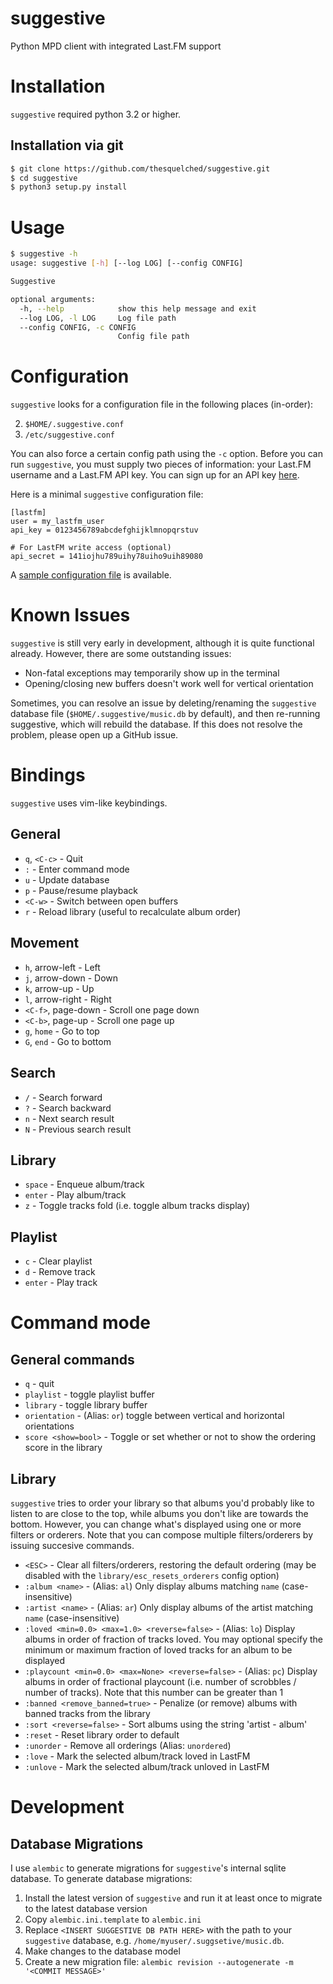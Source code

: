 suggestive
==========

Python MPD client with integrated Last.FM support

Installation
============

`suggestive` required python 3.2 or higher.

Installation via git
--------------------

```bash
$ git clone https://github.com/thesquelched/suggestive.git
$ cd suggestive
$ python3 setup.py install
```

Usage
=====

```bash
$ suggestive -h
usage: suggestive [-h] [--log LOG] [--config CONFIG]

Suggestive

optional arguments:
  -h, --help            show this help message and exit
  --log LOG, -l LOG     Log file path
  --config CONFIG, -c CONFIG
                        Config file path
```

Configuration
=============

`suggestive` looks for a configuration file in the following places (in-order):

2. `$HOME/.suggestive.conf`
3. `/etc/suggestive.conf`

You can also force a certain config path using the `-c` option. Before you can
run `suggestive`, you must supply two pieces of information: your Last.FM
username and a Last.FM API key.  You can sign up for an API key
[here](http://www.last.fm/api/accounts).

Here is a minimal `suggestive` configuration file:

```
[lastfm]
user = my_lastfm_user
api_key = 0123456789abcdefghijklmnopqrstuv

# For LastFM write access (optional)
api_secret = 141iojhu789uihy78uiho9uih89080
```

A [sample configuration file](suggestive.conf.example) is available.


Known Issues
============

`suggestive` is still very early in development, although it is quite
functional already.  However, there are some outstanding issues:

- Non-fatal exceptions may temporarily show up in the terminal
- Opening/closing new buffers doesn't work well for vertical orientation

Sometimes, you can resolve an issue by deleting/renaming the `suggestive`
database file (`$HOME/.suggestive/music.db` by default), and then re-running
suggestive, which will rebuild the database.  If this does not resolve the
problem, please open up a GitHub issue.


Bindings
========

`suggestive` uses vim-like keybindings.

General
-------

- `q`, `<C-c>` - Quit
- `:` - Enter command mode
- `u` - Update database
- `p` - Pause/resume playback
- `<C-w>` - Switch between open buffers
- `r` - Reload library (useful to recalculate album order)

Movement
--------

- `h`, arrow-left - Left
- `j`, arrow-down - Down
- `k`, arrow-up - Up
- `l`, arrow-right - Right
- `<C-f>`, page-down - Scroll one page down
- `<C-b>`, page-up - Scroll one page up
- `g`, `home` - Go to top
- `G`, `end` - Go to bottom

Search
------

- `/` - Search forward
- `?` - Search backward
- `n` - Next search result
- `N` - Previous search result

Library
-------

- `space` - Enqueue album/track
- `enter` - Play album/track
- `z` - Toggle tracks fold (i.e. toggle album tracks display)

Playlist
------

- `c` - Clear playlist
- `d` - Remove track
- `enter` - Play track


Command mode
============

General commands
----------------

- `q` - quit
- `playlist` - toggle playlist buffer
- `library` - toggle library buffer
- `orientation` - (Alias: `or`) toggle between vertical and horizontal orientations
- `score <show=bool>` - Toggle or set whether or not to show the ordering score
  in the library


Library
-------

`suggestive` tries to order your library so that albums you'd probably like to listen to are close to the top, while albums you don't like are towards the bottom.  However, you can change what's displayed using one or more filters or orderers.  Note that you can compose multiple filters/orderers by issuing succesive commands.

- `<ESC>` - Clear all filters/orderers, restoring the default ordering (may be
  disabled with the `library/esc_resets_orderers` config option)
- `:album <name>` - (Alias: `al`) Only display albums matching `name`
  (case-insensitive)
- `:artist <name>` - (Alias: `ar`) Only display albums of the artist matching
  `name` (case-insensitive)
- `:loved <min=0.0> <max=1.0> <reverse=false>` - (Alias: `lo`) Display albums
  in order of fraction of tracks loved. You may optional specify the minimum or
  maximum fraction of loved tracks for an album to be displayed
- `:playcount <min=0.0> <max=None> <reverse=false>` - (Alias: `pc`) Display
  albums in order of fractional playcount (i.e. number of scrobbles / number of
  tracks).  Note that this number can be greater than 1
- `:banned <remove_banned=true>` - Penalize (or remove) albums with banned
  tracks from the library
- `:sort <reverse=false>` - Sort albums using the string 'artist - album'
- `:reset` - Reset library order to default
- `:unorder` - Remove all orderings (Alias: `unordered`)
- `:love` - Mark the selected album/track loved in LastFM
- `:unlove` - Mark the selected album/track unloved in LastFM


Development
===========

Database Migrations
-------------------

I use `alembic` to generate migrations for `suggestive`'s internal sqlite
database.  To generate database migrations:

1. Install the latest version of `suggestive` and run it at least once to
   migrate to the latest database version
2. Copy `alembic.ini.template` to `alembic.ini`
3. Replace `<INSERT SUGGESTIVE DB PATH HERE>` with the path to your
   `suggestive` database, e.g. `/home/myuser/.suggsetive/music.db`.
4. Make changes to the database model
5. Create a new migration file: `alembic revision --autogenerate -m '<COMMIT MESSAGE>'`
